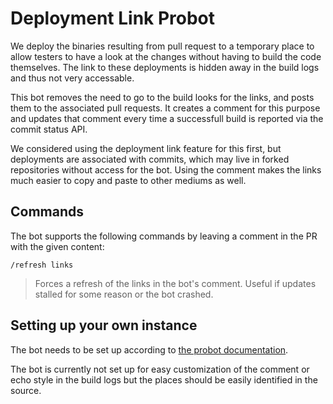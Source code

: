 # Deployment Link Probot #

We deploy the binaries resulting from pull request to a temporary place to allow testers to have a look at the changes without having to build the code themselves. The link to these deployments is hidden away in the build logs and thus not very accessable.

This bot removes the need to go to the build looks for the links, and posts them to the associated pull requests. It creates a comment for this purpose and updates that comment every time a successfull build is reported via the commit status API.

We considered using the deployment link feature for this first, but deployments are associated with commits, which may live in forked repositories without access for the bot. Using the comment makes the links much easier to copy and paste to other mediums as well.

## Commands ##

The bot supports the following commands by leaving a comment in the PR with the given content:

`/refresh links`
> Forces a refresh of the links in the bot's comment. Useful if updates stalled for some reason or the bot crashed.

## Setting up your own instance ##

The bot needs to be set up according to [the probot documentation](https://probot.github.io/docs/deployment/).

The bot is currently not set up for easy customization of the comment or echo style in the build logs but the places should be easily identified in the source.
